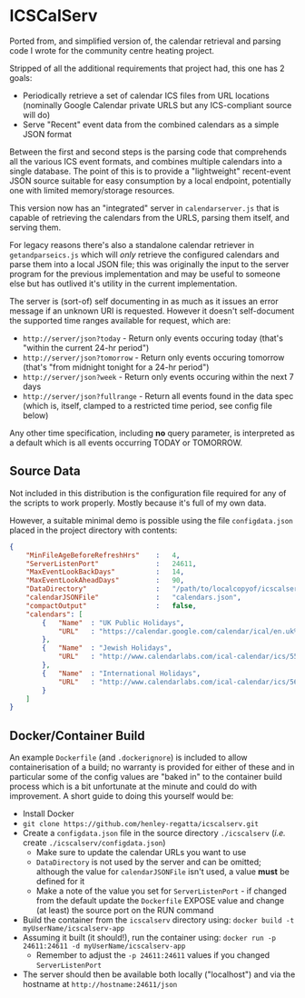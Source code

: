 # ICSCalServ

Ported from, and simplified version of, the calendar retrieval and parsing code I wrote for
the community centre heating project.

Stripped of all the additional requirements that project had, this one has 2 goals:

  * Periodically retrieve a set of calendar ICS files from URL locations
    (nominally Google Calendar private URLS but any ICS-compliant source will do)
  * Serve "Recent" event data from the combined calendars as a simple JSON format

Between the first and second steps is the parsing code that comprehends
all the various ICS event formats, and combines multiple calendars into a
single database. The point of this is to provide a "lightweight"
recent-event JSON source suitable for easy consumption by a local
endpoint, potentially one with limited memory/storage resources.

This version now has an "integrated" server in `calendarserver.js` that is 
capable of retrieving the calendars from the URLS, parsing them itself,
and serving them.

For legacy reasons there's also a standalone calendar retriever in
`getandparseics.js` which will *only* retrieve the configured calendars
and parse them into a local JSON file; this was originally the input to
the server program for the previous implementation and may be useful to
someone else but has outlived it's utility in the current implementation.

The server is (sort-of) self documenting in as much as it issues an error
message if an unknown URI is requested. However it doesn't self-document the
supported time ranges available for request, which are:

  * `http://server/json?today`    - Return only events occuring today (that's "within the current 24-hr period")
  * `http://server/json?tomorrow` - Return only events occuring tomorrow (that's "from midnight tonight for a 24-hr period")
  * `http://server/json?week`     - Return only events occuring within the next 7 days
  * `http://server/json?fullrange` - Return all events found in the data spec (which is, itself, clamped to a restricted time period, see config file below)

Any other time specification, including __no__ query parameter, is interpreted as a default which is all events occurring TODAY or TOMORROW. 

## Source Data 

Not included in this distribution is the configuration file required for
any of the scripts to work properly. Mostly because it's full of my own
data.

However, a suitable minimal demo is possible using the file
`configdata.json` placed in the project directory with contents:

```json
{
    "MinFileAgeBeforeRefreshHrs"    :   4,
    "ServerListenPort"              :   24611,
    "MaxEventLookBackDays"          :   14,
    "MaxEventLookAheadDays"         :   90,
    "DataDirectory"                 :   "/path/to/localcopyof/icscalserv",
    "calendarJSONFile"              :   "calendars.json",
    "compactOutput"                 :   false,
    "calendars": [
        {   "Name"  : "UK Public Holidays",
            "URL"   : "https://calendar.google.com/calendar/ical/en.uk%23holiday%40group.v.calendar.google.com/public/basic.ics"
        },
        {   "Name"  : "Jewish Holidays",
            "URL"   : "http://www.calendarlabs.com/ical-calendar/ics/55/Jewish_Holidays.ics"
        },
        {   "Name"  : "International Holidays",
            "URL"   : "http://www.calendarlabs.com/ical-calendar/ics/56/International_Holidays.ics"
        }
    ]
}
```
## Docker/Container Build

An example `Dockerfile` (and `.dockerignore`) is included to allow
containerisation of a build; no warranty is provided for either of these
and in particular some of the config values are "baked in" to the
container build process which is a bit unfortunate at the minute and could
do with improvement. A short guide to doing this yourself would be:

  * Install Docker
  * `git clone https://github.com/henley-regatta/icscalserv.git`
  * Create a `configdata.json` file in the source directory `./icscalserv` (*i.e.* create `./icscalserv/configdata.json`)
    * Make sure to update the calendar URLs you want to use
    * `DataDirectory` is not used by the server and can be omitted; although the value for `calendarJSONFile` isn't used, a value **must** be defined for it
    * Make a note of the value you set for `ServerListenPort` - if changed from the default update the `Dockerfile` EXPOSE value and change (at least) the source port on the RUN command
  * Build the container from the `icscalserv` directory using: `docker build -t myUserName/icscalserv-app`
  * Assuming it built (it should!), run the container using: `docker run -p 24611:24611 -d myUserName/icscalserv-app`
    * Remember to adjust the `-p 24611:24611` values if you changed `ServerListenPort`
  * The server should then be available both locally ("localhost") and via the hostname at `http://hostname:24611/json`